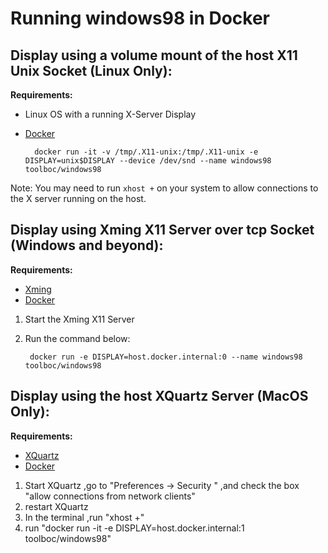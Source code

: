 # Running windows98 in Docker

## Display using a volume mount of the host X11 Unix Socket (Linux Only):

**Requirements:**
* Linux OS with a running X-Server Display
* [Docker](http://docker.io) 

        docker run -it -v /tmp/.X11-unix:/tmp/.X11-unix -e DISPLAY=unix$DISPLAY --device /dev/snd --name windows98 toolboc/windows98


Note: You may need to run `xhost +` on your system to allow connections to the X server running on the host.

## Display using Xming X11 Server over tcp Socket (Windows and beyond):

**Requirements:**
* [Xming](https://sourceforge.net/projects/xming/)
* [Docker](http://docker.io) 

1. Start the Xming X11 Server
2. Run the command below:

        docker run -e DISPLAY=host.docker.internal:0 --name windows98 toolboc/windows98

## Display using the host XQuartz Server (MacOS Only):
**Requirements:**
* [XQuartz](https://www.xquartz.org/)
* [Docker](http://docker.io) 

1. Start XQuartz ,go to "Preferences -> Security " ,and check the box "allow connections from network clients"
2. restart XQuartz
3. In the terminal ,run "xhost +"
4. run "docker run -it -e DISPLAY=host.docker.internal:1 toolboc/windows98"

